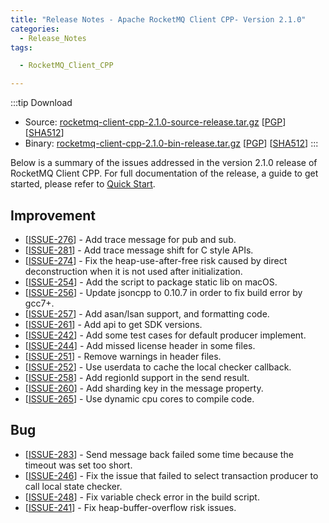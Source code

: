 ```yaml
---
title: "Release Notes - Apache RocketMQ Client CPP- Version 2.1.0"
categories:
  - Release_Notes
tags:

  - RocketMQ_Client_CPP

---
```

:::tip Download
* Source: [rocketmq-client-cpp-2.1.0-source-release.tar.gz](https://archive.apache.org/dist/rocketmq/rocketmq-client-cpp/2.1.0/rocketmq-client-cpp-2.1.0-source-release.tar.gz) [[PGP](https://archive.apache.org/dist/rocketmq/rocketmq-client-cpp/2.1.0/rocketmq-client-cpp-2.1.0-source-release.tar.gz.asc)] [[SHA512](https://archive.apache.org/dist/rocketmq/rocketmq-client-cpp/2.1.0/rocketmq-client-cpp-2.1.0-source-release.tar.gz.sha512)]
* Binary: [rocketmq-client-cpp-2.1.0-bin-release.tar.gz](https://archive.apache.org/dist/rocketmq/rocketmq-client-cpp/2.1.0/rocketmq-client-cpp-2.1.0-bin-release.tar.gz) [[PGP](https://archive.apache.org/dist/rocketmq/rocketmq-client-cpp/2.1.0/rocketmq-client-cpp-2.1.0-bin-release.tar.gz.asc)] [[SHA512](https://archive.apache.org/dist/rocketmq/rocketmq-client-cpp/2.1.0/rocketmq-client-cpp-2.1.0-bin-release.tar.gz.sha512)]
:::
<!--truncate-->
Below is a summary of the issues addressed in the version 2.1.0 release of RocketMQ Client CPP. For full documentation of the release, a guide to get started, please refer to [Quick Start](https://github.com/apache/rocketmq-client-cpp).

  


## Improvement
<ul>
<li>[<a href='https://github.com/apache/rocketmq-client-cpp/pull/276'>ISSUE-276</a>] -  Add trace message for pub and sub.
</li>
<li>[<a href='https://github.com/apache/rocketmq-client-cpp/pull/281'>ISSUE-281</a>] -  Add trace message shift for C style APIs.
</li>
<li>[<a href='https://github.com/apache/rocketmq-client-cpp/pull/274'>ISSUE-274</a>] -  Fix the heap-use-after-free risk caused by direct deconstruction when it is not used after initialization.
</li>
<li>[<a href='https://github.com/apache/rocketmq-client-cpp/pull/254'>ISSUE-254</a>] -  Add the script to package static lib on macOS.
</li>
<li>[<a href='https://github.com/apache/rocketmq-client-cpp/pull/256'>ISSUE-256</a>] -  Update jsoncpp to 0.10.7 in order to fix build error by gcc7+.
</li>
<li>[<a href='https://github.com/apache/rocketmq-client-cpp/pull/257'>ISSUE-257</a>] -  Add asan/lsan support, and formatting code.
</li>
<li>[<a href='https://github.com/apache/rocketmq-client-cpp/pull/261'>ISSUE-261</a>] -  Add api to get SDK versions.
</li>
<li>[<a href='https://github.com/apache/rocketmq-client-cpp/pull/242'>ISSUE-242</a>] -  Add some test cases for default producer implement.
</li>
<li>[<a href='https://github.com/apache/rocketmq-client-cpp/pull/244'>ISSUE-244</a>] -  Add missed license header in some files.
</li>
<li>[<a href='https://github.com/apache/rocketmq-client-cpp/pull/251'>ISSUE-251</a>] -  Remove warnings in header files.
</li>
<li>[<a href='https://github.com/apache/rocketmq-client-cpp/pull/252'>ISSUE-252</a>] -  Use userdata to cache the local checker callback.
</li>
<li>[<a href='https://github.com/apache/rocketmq-client-cpp/pull/258'>ISSUE-258</a>] -  Add regionId support in the send result.
</li>
<li>[<a href='https://github.com/apache/rocketmq-client-cpp/pull/260'>ISSUE-260</a>] -  Add sharding key in the message property.
</li>
<li>[<a href='https://github.com/apache/rocketmq-client-cpp/pull/265'>ISSUE-265</a>] -  Use dynamic cpu cores to compile code.
</li>
</ul>

## Bug
<ul>
<li>[<a href='https://github.com/apache/rocketmq-client-cpp/pull/283'>ISSUE-283</a>] -  Send message back failed some time because the timeout was set too short.
</li>
<li>[<a href='https://github.com/apache/rocketmq-client-cpp/pull/246'>ISSUE-246</a>] -  Fix the issue that failed to select transaction producer to call local state checker.
</li>
<li>[<a href='https://github.com/apache/rocketmq-client-cpp/pull/248'>ISSUE-248</a>] -  Fix variable check error in the build script.
</li>
<li>[<a href='https://github.com/apache/rocketmq-client-cpp/pull/241'>ISSUE-241</a>] -  Fix heap-buffer-overflow risk issues.
</li>

</ul>
                                        
            


